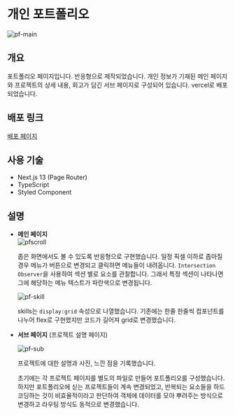 # 개인 포트폴리오

![pf-main](https://github.com/jaeeedev/pix/assets/72128840/9f58d261-e36a-4006-a872-741c734bdeac)

## 개요

포트폴리오 페이지입니다. 반응형으로 제작되었습니다. 개인 정보가 기재된 메인 페이지와 프로젝트의 상세 내용, 회고가 담긴 서브 페이지로 구성되어 있습니다. vercel로 배포되었습니다.

## 배포 링크

[배포 페이지](https://jaeeedev.com)

## 사용 기술

- Next.js 13 (Page Router)
- TypeScript
- Styled Component

## 설명

- **메인 페이지**  
  ![pfscroll](https://user-images.githubusercontent.com/72128840/197408016-0837396d-baa3-45bd-a676-b9e82d3a67fd.gif)

  좁은 화면에서도 볼 수 있도록 반응형으로 구현했습니다. 일정 픽셀 이하로 좁아질 경우 메뉴가 버튼으로 변경되고 클릭하면 메뉴들이 내려옵니다.
  `Intersection Observer`을 사용하여 섹션 별로 요소를 관찰합니다. 그래서 특정 섹션이 나타나면 그에 해당하는 메뉴 텍스트가 파란색으로 변경됩니다.

  ![pf-skill](https://github.com/jaeeedev/pix/assets/72128840/c72b1fb6-de16-4614-8e60-6e93846f60cf)

  skills는 `display:grid` 속성으로 나열했습니다. 기존에는 한줄 한줄씩 컴포넌트를 나누어 flex로 구현했지만 코드가 길어져 grid로 변경했습니다.

- **서브 페이지** (프로젝트 설명 페이지)

  ![pf-sub](https://github.com/jaeeedev/pix/assets/72128840/4e73cde2-3bf2-45ae-9a69-b2991c32f537)

  프로젝트에 대한 설명과 사진, 느낀 점을 기록했습니다.

  초기에는 각 프로젝트 페이지를 별도의 파일로 만들어 포트폴리오를 구성했습니다. 하지만 포트폴리오에 싣는 프로젝트들이 계속 변경되었고, 반복되는 요소들을 하드코딩하는 것이 비효율적이라고 판단하여 객체에 데이터를 모아 뿌려주는 방식으로 변경하고 라우팅 방식도 동적으로 변경했습니다.
